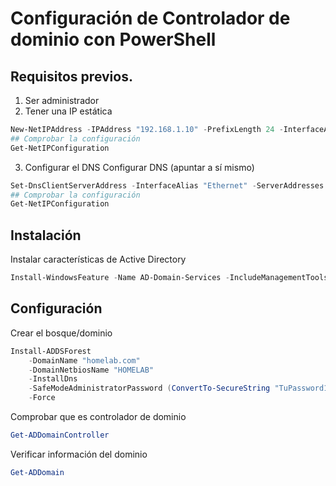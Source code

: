# Configuración de Controlador de dominio con PowerShell

## Requisitos previos.
1. Ser administrador
2. Tener una IP estática
```powershell
New-NetIPAddress -IPAddress "192.168.1.10" -PrefixLength 24 -InterfaceAlias "Ethernet" -DefaultGateway "192.168.1.1"
## Comprobar la configuración
Get-NetIPConfiguration
````
3. Configurar el DNS
Configurar DNS (apuntar a sí mismo)
```powershell
Set-DnsClientServerAddress -InterfaceAlias "Ethernet" -ServerAddresses "192.168.1.10"
## Comprobar la configuración
Get-NetIPConfiguration
````
## Instalación
Instalar características de Active Directory
```powershell
Install-WindowsFeature -Name AD-Domain-Services -IncludeManagementTools
```
## Configuración
Crear el bosque/dominio
```powershell
Install-ADDSForest 
    -DomainName "homelab.com" 
    -DomainNetbiosName "HOMELAB" 
    -InstallDns 
    -SafeModeAdministratorPassword (ConvertTo-SecureString "TuPassword123!" -AsPlainText -Force) 
    -Force
```
Comprobar que es controlador de dominio
```powershell
Get-ADDomainController
```
Verificar información del dominio
```powershell
Get-ADDomain
```




